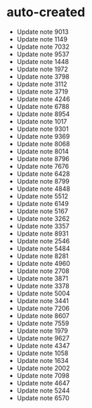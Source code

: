 # auto-created
- Update note 9013
- Update note 1149
- Update note 7032
- Update note 9537
- Update note 1448
- Update note 1972
- Update note 3798
- Update note 3112
- Update note 3719
- Update note 4246
- Update note 6788
- Update note 8954
- Update note 1017
- Update note 9301
- Update note 9369
- Update note 8068
- Update note 8014
- Update note 8796
- Update note 7676
- Update note 6428
- Update note 8799
- Update note 4848
- Update note 5512
- Update note 6149
- Update note 5167
- Update note 3262
- Update note 3357
- Update note 8931
- Update note 2546
- Update note 5484
- Update note 8281
- Update note 4960
- Update note 2708
- Update note 3871
- Update note 3378
- Update note 5004
- Update note 3441
- Update note 7206
- Update note 8607
- Update note 7559
- Update note 1979
- Update note 9627
- Update note 4347
- Update note 1058
- Update note 1634
- Update note 2002
- Update note 7098
- Update note 4647
- Update note 5244
- Update note 6570

